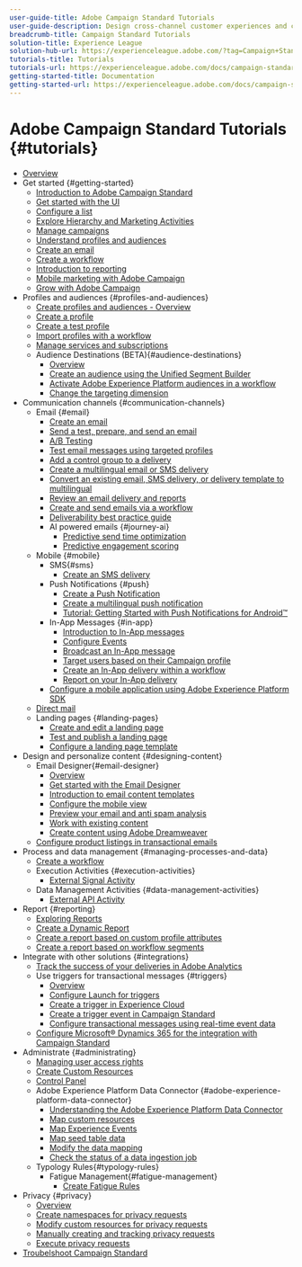 ```yaml
---
user-guide-title: Adobe Campaign Standard Tutorials
user-guide-description: Design cross-channel customer experiences and create an environment for visual campaign orchestration, real time interaction management, and cross channel execution.
breadcrumb-title: Campaign Standard Tutorials
solution-title: Experience League
solution-hub-url: https://experienceleague.adobe.com/?tag=Campaign+Standard#recommended/solutions/campaign
tutorials-title: Tutorials
tutorials-url: https://experienceleague.adobe.com/docs/campaign-standard-learn/tutorials/overview.html
getting-started-title: Documentation
getting-started-url: https://experienceleague.adobe.com/docs/campaign-standard/using/campaign-standard-home.html
---
```


# Adobe Campaign Standard Tutorials {#tutorials}

+ [Overview](/help/overview.md)
+ Get started {#getting-started}
  + [Introduction to Adobe Campaign Standard](/help/getting-started/adobe-campaign-standard-introduction.md)
  + [Get started with the UI](/help/getting-started/getting-started-with-the-ui.md)
  + [Configure a list](/help/getting-started/configure-a-list.md)
  + [Explore Hierarchy and Marketing Activities](/help/getting-started/explore-hierarchy-and-marketing-activities.md)
  + [Manage campaigns](/help/getting-started/managing-campaigns.md)
  + [Understand profiles and audiences](/help/getting-started/understanding-profiles-and-audiences.md)
  + [Create an email](https://experienceleague.adobe.com/docs/campaign-standard-learn/tutorials/communication-channels/email/create-email-from-homepage.html)
  + [Create a workflow](https://experienceleague.adobe.com/docs/campaign-standard-learn/tutorials/managing-processes-and-data/creating-a-workflow.html)
  + [Introduction to reporting](/help/getting-started/reporting-with-adobe-campaign-introduction.md)
  + [Mobile marketing with Adobe Campaign](/help/getting-started/mobile-marketing-with-adobe-campaign.md)
  + [Grow with Adobe Campaign](/help/getting-started/growing-with-adobe-campaign.md)
+ Profiles and audiences {#profiles-and-audiences}
  + [Create profiles and audiences - Overview](/help/profiles-and-audiences/creating-profiles-and-audiences.md)
  + [Create a profile](/help/profiles-and-audiences/creating-a-profile.md)
  + [Create a test profile](/help/profiles-and-audiences/test-profiles.md)
  + [Import profiles with a workflow](/help/managing-processes-and-data/importing-profiles.md)
  + [Manage services and subscriptions](/help/managing-processes-and-data/services-and-subscriptions.md)
  + Audience Destinations (BETA){#audience-destinations}
    + [Overview](/help/profiles-and-audiences/audience-destinations/audience-destinations-overview.md)
    + [Create an audience using the Unified Segment Builder](/help/profiles-and-audiences/audience-destinations/creating-audiences-using-segment-builder.md)
    + [Activate Adobe Experience Platform audiences in a workflow](/help/profiles-and-audiences/audience-destinations/activating-aep-audiences.md)
    + [Change the targeting dimension](/help/profiles-and-audiences/audience-destinations/changing-targeting-dimension.md)
+ Communication channels {#communication-channels}
  + Email {#email}
    + [Create an email](/help/communication-channels/email/create-email-from-homepage.md)
    + [Send a test, prepare, and send an email](/help/communication-channels/email/sending-test-preparing-sending-email.md)
    + [A/B Testing](/help/communication-channels/email/a-b-testing.md)
    + [Test email messages using targeted profiles](/help/communication-channels/email/profile-substitution.md)
    + [Add a control group to a delivery](/help/communication-channels/email/control-groups.md)
    + [Create a multilingual email or SMS delivery](/help/communication-channels/create-multilingual-deliveries.md)
    + [Convert an existing email, SMS delivery, or delivery template to multilingual](/help/communication-channels/covert-into-multilingual-deliveries.md)
    + [Review an email delivery and reports](/help/communication-channels/email/reviewing-personalized-email-delivery-and-reports.md)
    + [Create and send emails via a workflow](/help/communication-channels/email/create-and-send-emails-via-workflow.md)
    + [Deliverability best practice guide](https://experienceleague.adobe.com/docs/deliverability-learn/deliverability-best-practice-guide/introduction.html)
    + AI powered emails {#journey-ai}
      + [Predictive send time optimization](/help/communication-channels/email/ai-powered-emails/predictive-send-time-optimization.md)
      + [Predictive engagement scoring](/help/communication-channels/email/ai-powered-emails/predictive-engagement-scoring.md)
  + Mobile {#mobile}
    + SMS{#sms}
      + [Create an SMS delivery](/help/communication-channels/mobile/sms/sms-delivery.md)
    + Push Notifications {#push}
      + [Create a Push Notification](/help/communication-channels/mobile/push-notifications/creating-a-push-notification.md)
      + [Create a multilingual push notification](/help/communication-channels/mobile/push-notifications/creating-multilingual-push-notifications.md)
      + [Tutorial: Getting Started with Push Notifications for Android™](https://experienceleague.adobe.com/docs/campaign-standard-learn/getting-started-with-push-notifications-android/introduction.html)
    + In-App Messages {#in-app}
      + [Introduction to In-App messages](/help/communication-channels/mobile/in-app/in-app-message-overview.md)
      + [Configure Events](/help/communication-channels/mobile/in-app/configure-events.md)
      + [Broadcast an In-App message](/help/communication-channels/mobile/in-app/broadcast-in-app-message.md)
      + [Target users based on their Campaign profile](/help/communication-channels/mobile/in-app/target-users-based-on-campaign-profile.md)
      + [Create an In-App delivery within a workflow](/help/communication-channels/mobile/in-app/in-app-activity.md)
      + [Report on your In-App delivery](/help/communication-channels/mobile/in-app/in-app-reporting.md)
    + [Configure a mobile application using Adobe Experience Platform SDK](/help/communication-channels/mobile/configure-mobile-apps-using-aep-sdk.md)
  + [Direct mail](/help/communication-channels/direct-mail/directmail.md)
  + Landing pages {#landing-pages}
    + [Create and edit a landing page](/help/communication-channels/landing-pages/landing-page-create-and-edit.md)
    + [Test and publish a landing page](/help/communication-channels/landing-pages/landing-page-test-and-publish.md)
    + [Configure a landing page template](/help/communication-channels/landing-pages/landing-page-configure-templates.md)
+ Design and personalize content {#designing-content}
  + Email Designer{#email-designer}
    + [Overview](/help/designing-content/email-designer/email-designer-overview.md)
    + [Get started with the Email Designer](/help/designing-content/email-designer/getting-started-with-the-email-designer.md)
    + [Introduction to email content templates](/help/designing-content/email-designer/email-content-templates.md)
    + [Configure the mobile view](/help/designing-content/email-designer/configure-the-mobile-view.md)
    + [Preview your email and anti spam analysis](/help/designing-content/email-designer/preview-your-email.md)
    + [Work with existing content](/help/designing-content/email-designer/working-with-existing-content.md)
    + [Create content using Adobe Dreamweaver](/help/designing-content/email-designer/dreamweaver-integration.md)
  + [Configure product listings in transactional emails](/help/designing-content/product-listings-in-transactional-email.md)
+ Process and data management {#managing-processes-and-data}
  + [Create a workflow](/help/managing-processes-and-data/creating-a-workflow.md)
  + Execution Activities {#execution-activities}
    + [External Signal Activity](/help/managing-processes-and-data/execution-activities/external-signal-activity.md)
  + Data Management Activities {#data-management-activities}
    + [External API Activity](/help/managing-processes-and-data/data-management-activities/external-api-activity.md)
+ Report {#reporting}
  + [Exploring Reports](/help/getting-started/exploring-reports.md)
  + [Create a Dynamic Report](/help/reporting/creating-a-dynamic-report.md)
  + [Create a report based on custom profile attributes](/help/reporting/custom-profile-attributes-dynamic-reports.md)
  + [Create a report based on workflow segments](/help/reporting/report-on-workflow-segments.md)
+ Integrate with other solutions {#integrations}
  + [Track the success of your deliveries in Adobe Analytics](/help/integrations/track-the-success-of-your-deliveries-in-analytics.md)
  + Use triggers for transactional messages {#triggers}
    + [Overview](/help/integrations/using-triggers-for-transactional-messaging-overview.md)
    + [Configure Launch for triggers](/help/integrations/configure-launch-for-triggers.md)
    + [Create a trigger in Experience Cloud](/help/integrations/create-a-trigger-in-experience-cloud.md)
    + [Create a trigger event in Campaign Standard](/help/integrations/create-a-trigger-event.md)
    + [Configure transactional messages using real-time event data](/help/integrations/configure-transactional-messages-using-realtime-event-data.md)
  + [Configure Microsoft® Dynamics 365 for the integration with Campaign Standard](/help/integrations/configure-dynamics-365.md)
+ Administrate {#administrating}
  + [Managing user access rights](/help/administrating/managing-user-access-rights.md)
  + [Create Custom Resources](https://experienceleague.adobe.com/docs/campaign-standard-learn/creating-custom-resources/introduction.html)
  + [Control Panel](https://experienceleague.adobe.com/docs/campaign-standard-learn/control-panel/control-panel-overview.html)
  + Adobe Experience Platform Data Connector {#adobe-experience-platform-data-connector}
    + [Understanding the Adobe Experience Platform Data Connector](/help/administrating/adobe-experience-platform-data-connector/understanding-the-adobe-experience-platform-data-connector.md)
    + [Map custom resources](/help/administrating/adobe-experience-platform-data-connector/mapping-custom-resources.md)
    + [Map Experience Events](/help/administrating/adobe-experience-platform-data-connector/mapping-experience-events.md)
    + [Map seed table data](/help/administrating/adobe-experience-platform-data-connector/mapping-seed-table-data.md)
    + [Modify the data mapping](/help/administrating/adobe-experience-platform-data-connector/modifying-data-mapping.md)
    + [Check the status of a data ingestion job](/help/administrating/adobe-experience-platform-data-connector/checking-status-of-data-ingestion-jobs.md)
  + Typology Rules{#typology-rules}
    + Fatigue Management{#fatigue-management}
      + [Create Fatigue Rules](/help/administrating/typology-rules/fatigue-management/create-fatigue-rules.md)
+ Privacy {#privacy}
  + [Overview](/help/privacy/privacy-overview.md)
  + [Create namespaces for privacy requests](/help/privacy/namespaces-for-privacy-requests.md)
  + [Modify custom resources for privacy requests](/help/privacy/custom-resources-for-privacy-requests.md)
  + [Manually creating and tracking privacy requests](/help/privacy/create-and-track-privacy-requests.md)
  + [Execute privacy requests](/help/privacy/execute-privacy-requests.md)
+ [Troubelshoot Campaign Standard](/https://experienceleague.corp.adobe.com/docs/campaign-standard-learn/troubleshooting/overview.html)
